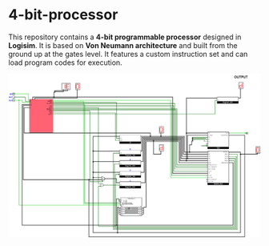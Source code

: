 # 4-bit-processor
This repository contains a **4-bit programmable processor** designed in **Logisim**. It is based on **Von Neumann architecture** and built from the ground up at the gates level. It features a custom instruction set and can load program codes for execution.

![screenshot](https://github.com/riwajp/4-bit-processor/blob/main/Screenshots/processor.png?raw=true)


